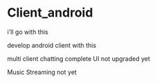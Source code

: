 # Client_android
i'll go with this

develop android client with this

multi client chatting complete
UI not upgraded yet

Music Streaming not yet
